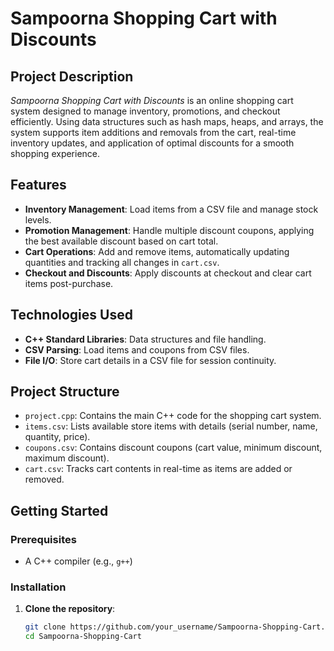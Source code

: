# Sampoorna Shopping Cart with Discounts

## Project Description

*Sampoorna Shopping Cart with Discounts* is an online shopping cart system designed to manage inventory, promotions, and checkout efficiently. Using data structures such as hash maps, heaps, and arrays, the system supports item additions and removals from the cart, real-time inventory updates, and application of optimal discounts for a smooth shopping experience.

## Features

- **Inventory Management**: Load items from a CSV file and manage stock levels.
- **Promotion Management**: Handle multiple discount coupons, applying the best available discount based on cart total.
- **Cart Operations**: Add and remove items, automatically updating quantities and tracking all changes in `cart.csv`.
- **Checkout and Discounts**: Apply discounts at checkout and clear cart items post-purchase.

## Technologies Used

- **C++ Standard Libraries**: Data structures and file handling.
- **CSV Parsing**: Load items and coupons from CSV files.
- **File I/O**: Store cart details in a CSV file for session continuity.

## Project Structure

- `project.cpp`: Contains the main C++ code for the shopping cart system.
- `items.csv`: Lists available store items with details (serial number, name, quantity, price).
- `coupons.csv`: Contains discount coupons (cart value, minimum discount, maximum discount).
- `cart.csv`: Tracks cart contents in real-time as items are added or removed.

## Getting Started

### Prerequisites

- A C++ compiler (e.g., `g++`)

### Installation

1. **Clone the repository**:
   ```sh
   git clone https://github.com/your_username/Sampoorna-Shopping-Cart.git
   cd Sampoorna-Shopping-Cart
